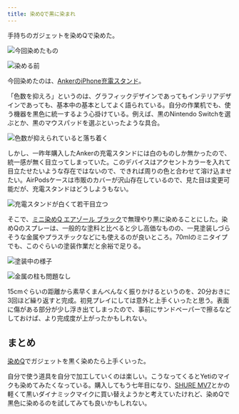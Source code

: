 ```yaml
---
title: 染めQで黒に染まれ
---
```

手持ちのガジェットを染めQで染めた。

![](https://lh4.googleusercontent.com/aT--HtJXdk2XYH7We8Z-GEM4UBmcNPjkNF_fAR75pklwJHFwoOxDWE3Go9LWqCOTbFrBPxtjrpLDVXVwpcDgHTHaqjnz5AdFQO7MI6mmiXDrlncbXMVjyxyKwAve9YftREY81Xnd-l8zJNFV1II6HL-AEFSNiNSA6X9xYLxmYAHBdVXEoHRnGKT4nfZg "今回染めたもの")

![](https://lh3.googleusercontent.com/0OZI2QmAxf2htdsjx00_d9r0XN_oTFznqNFIBSIwOPYUVdejIlyAXSJcgNNUO155Sa56idXtXoUrP0WHuD6BFw9-RFKcUL_N7iRcD4Edb23Kk8A9zx-y3R-lydZGxgoEmI89fI30ckHPCPmuvpdgFzGTp-46htdw8Bkm8G2UR9BFzwxIHgqOynPZW5Hv "染める前")

今回染めたのは、[AnkerのiPhone充電スタンド](https://r7kamura.com/articles/2021-09-06-anker-iphone-stand)。

「色数を抑えろ」というのは、グラフィックデザインであってもインテリアデザインであっても、基本中の基本としてよく語られている。自分の作業机でも、使う機器を黒色に統一するよう心掛けている。例えば、黒のNintendo Switchを選ぶとか、黒のマウスパッドを選ぶといったような具合。

![](https://lh5.googleusercontent.com/VdBxCRPtfZans4gqGlel7hI5Kc5Ghitial5jpKqP5a39Ffr03hFdq4R9TkLycSLJGqHbNh3nVwc3dNWokiqXARF1E4JT5V0wNJKwG7TPVswkGUCCNy2Pw7svzgMfNUmBmcFVJccDKrTfEwB3RipxWly483x4HkMNGjg5jJg7qBFFgmVV6xyh7ghtx4XH "色数が抑えられていると落ち着く")

しかし、一昨年購入したAnkerの充電スタンドには白のものしか無かったので、統一感が無く目立ってしまっていた。このデバイスはアクセントカラーを入れて目立たせたいような存在ではないので、できれば周りの色と合わせて溶け込ませたい。AirPodsケースは市販のカバーが沢山存在しているので、見た目は変更可能だが、充電スタンドはどうしようもない。

![](https://lh3.googleusercontent.com/a0tNuSzPJYTsYX_ZHXDfY0_vTIUMz06jMPleWUtktTf709SwW9UqW8dM4ZclzidMIEos3oNje6RIx4MgPEma7MWZ0vTUa002FzHnrsCME01jKFXcjMnwqX1pTdX4gxfVS5k8QvmVfgOzba1RlPmA8flFZhkfYWkqDKYkXnlkz8GmDCOJpE5sf09WCpCJ "充電スタンドが白くて若干目立つ")

そこで、[ミニ染めQ エアゾール ブラック](https://www.amazon.co.jp/dp/B003QMFUKO)で無理やり黒に染めることにした。染めQのスプレーは、一般的な塗料と比べると少し高価なものの、一見塗装しづらそうな金属やプラスチックなどにも使えるのが良いところ。70mlのミニタイプでも、このぐらいの塗装作業だと余裕で足りる。

![](https://lh5.googleusercontent.com/uZjuocql55XT70vXJp9KG5S1j27kw8figtaxd15JuAEIcyYKdO-u0LhCQ68HWB-TSIbH7E-ukar4QWs3KHpmlMiNlj7b0KuYU4NqRxB1RqtUr9WDobm_sd3ujqZ_StZP17VoSpY1hKo0CCrYO8uTHFoyrcD6FHX47f8-e9dG_r3Feixnvdix_EShirzg "塗装中の様子")

![](https://lh5.googleusercontent.com/QLppqferGIGHRqTX5dgxAkwzg9TQxl1uZIdBkXmLRXztVh4nFWHTBcEBodqk7-8hxlXxDFPLxTCaJLcu0GSshq3oVT7EEHmtbGdegaDqWGV3Ernn5b9XmswpYMusTsHjZKfGd93ebind7J1u3_ZnXAMSNWM3w9LIEYw9j1jfGhdX2DwqOSsbMZf_BBIv "金属の柱も問題なし")

15cmぐらいの距離から素早くまんべんなく振りかけるというのを、20分おきに3回ほど繰り返すと完成。初見プレイにしては意外と上手くいったと思う。表面に傷がある部分が少し浮き出てしまったので、事前にサンドペーパーで擦るなどしておけば、より完成度が上がったかもしれない。

まとめ
---

[染めQ](https://www.amazon.co.jp/dp/B003QMFUKO)でガジェットを黒く染めたら上手くいった。

自分で使う道具を自分で加工していくのは楽しい。こうなってくるとYetiのマイクも染めてみたくなっている。購入してもう七年目になり、[SHURE MV7](https://www.amazon.co.jp/dp/B08KY7G1GV)とかの軽くて黒いダイナミックマイクに買い替えようかと考えていたけれど、染めQで黒色に染めるのを試してみても良いかもしれない。
